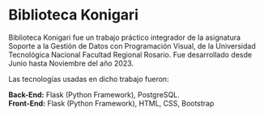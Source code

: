 # Biblioteca Konigari

Biblioteca Konigari fue un trabajo práctico integrador de la asignatura Soporte a la Gestión de Datos con Programación Visual, de la Universidad Tecnológica Nacional Facultad Regional Rosario. Fue desarrollado desde Junio hasta Noviembre del año 2023.

Las tecnologías usadas en dicho trabajo fueron:

__Back-End:__ Flask (Python Framework), PostgreSQL.  
__Front-End:__ Flask (Python Framework), HTML, CSS, Bootstrap
